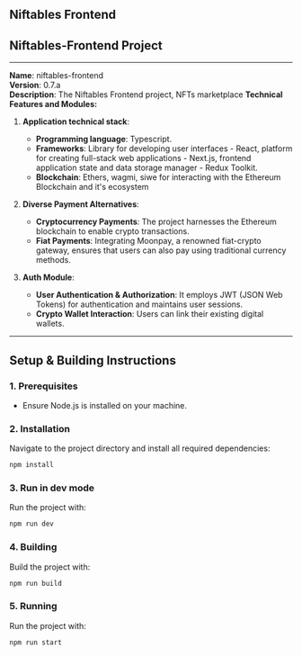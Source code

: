 ## Niftables Frontend

## **Niftables-Frontend Project**

---

**Name**: niftables-frontend  
**Version**: 0.7.a  
**Description**: The Niftables Frontend project, NFTs marketplace
**Technical Features and Modules:**

1. **Application technical stack**:
    - **Programming language**: Typescript.
    - **Frameworks**: Library for developing user interfaces - React, platform for creating full-stack web applications - Next.js, 
          frontend application state and data storage manager - Redux Toolkit.
    - **Blockchain**: Ethers, wagmi, siwe for interacting with the Ethereum Blockchain and it's ecosystem

2. **Diverse Payment Alternatives**:
    - **Cryptocurrency Payments**: The project harnesses the Ethereum blockchain to enable crypto transactions.
    - **Fiat Payments**: Integrating Moonpay, a renowned fiat-crypto gateway, ensures that users can also pay using traditional currency methods.

3. **Auth Module**:
    - **User Authentication & Authorization**: It employs JWT (JSON Web Tokens) for authentication and maintains user sessions.
    - **Crypto Wallet Interaction**: Users can link their existing digital wallets.
   
---

## **Setup & Building Instructions**

### **1. Prerequisites**

- Ensure Node.js is installed on your machine.

### **2. Installation**

Navigate to the project directory and install all required dependencies:

```bash
npm install
```

### **3. Run in dev mode**

Run the project with:

```bash
npm run dev
```

### **4. Building**

Build the project with:

```bash
npm run build
```

### **5. Running**

Run the project with:

```bash
npm run start
```
